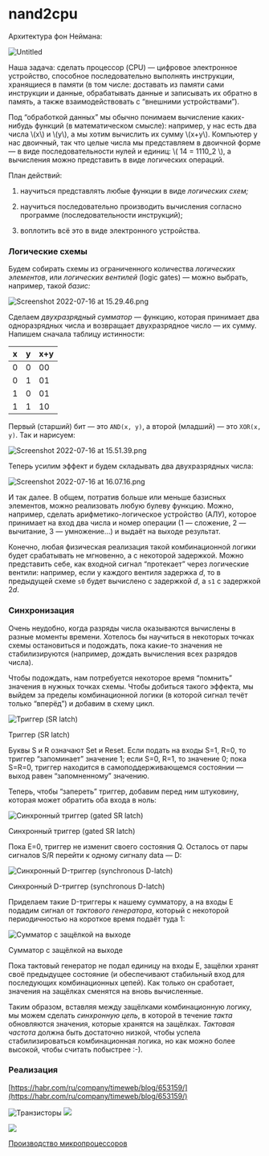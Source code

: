 # nand2cpu

Архитектура фон Неймана:

![Untitled](nand2cpu/Untitled.png)

Наша задача: сделать процессор (CPU) — цифровое электронное устройство, способное последовательно выполнять инструкции, хранящиеся в памяти (в том числе: доставать из памяти сами инструкции и данные, обрабатывать данные и записывать их обратно в память, а также взаимодействовать с “внешними устройствами”).

Под “обработкой данных” мы обычно понимаем вычисление каких-нибудь функций (в
математическом смысле): например, у нас есть два числа \\(x\\) и \\(y\\), а мы
хотим вычислить их сумму \\(x+y\\). Компьютер у нас двоичный, так что целые числа мы
представляем в двоичной форме — в виде последовательности нулей и единиц:
\\( 14 = 1110_2 \\),
а вычисления можно представить в виде логических операций.

План действий:

1) научиться представлять любые функции в виде *логических схем;*

2) научиться последовательно производить вычисления согласно программе (последовательности инструкций);

3) воплотить всё это в виде электронного устройства.

### Логические схемы

Будем собирать схемы из ограниченного количества *логических элементов*, или *логических вентилей* (logic gates) — можно выбрать, например, такой *базис:*

![Screenshot 2022-07-16 at 15.29.46.png](nand2cpu/Screenshot_2022-07-16_at_15.29.46.png)

Сделаем *двухразрядный сумматор* — функцию, которая принимает два одноразрядных числа и возвращает двухразрядное число — их сумму. Напишем сначала таблицу истинности:

| x | y | x+y |
| --- | --- | --- |
| 0 | 0 | 00 |
| 0 | 1 | 01 |
| 1 | 0 | 01 |
| 1 | 1 | 10 |

Первый (старший) бит — это `AND(x, y)`, а второй (младший) — это `XOR(x, y)`. Так и нарисуем:

![Screenshot 2022-07-16 at 15.51.39.png](nand2cpu/Screenshot_2022-07-16_at_15.51.39.png)

Теперь усилим эффект и будем складывать два двухразрядных числа:

![Screenshot 2022-07-16 at 16.07.16.png](nand2cpu/Screenshot_2022-07-16_at_16.07.16.png)

И так далее. В общем, потратив больше или меньше базисных элементов, можно реализовать любую булеву функцию. Можно, например, сделать арифметико-логическое устройство (АЛУ), которое принимает на вход два числа и номер операции (1 — сложение, 2 —вычитание, 3 — умножение…) и выдаёт на выходе результат.

Конечно, любая физическая реализация такой комбинационной логики будет срабатывать не мгновенно, а с некоторой задержкой. Можно представить себе, как входной сигнал “протекает” через логические вентили: например, если у каждого вентиля задержка $d$, то в предыдущей схеме `s0` будет вычислено с задержкой $d$, а `s1` с задержкой $2d$.

### Синхронизация

Очень неудобно, когда разряды числа оказываются вычислены в разные моменты времени. Хотелось бы научиться в некоторых точках схемы остановиться и подождать, пока какие-то значения не стабилизируются (например, дождать вычисления всех разрядов числа).

Чтобы подождать, нам потребуется некоторое время “помнить” значения в нужных точках схемы. Чтобы добиться такого эффекта, мы выйдем за пределы комбинационной логики (в которой сигнал течёт только “вперёд”) и добавим в схему цикл.

![Триггер (SR latch)](nand2cpu/Screenshot_2022-07-16_at_18.20.17.png)

Триггер (SR latch)

Буквы S и R означают Set и Reset. Если подать на входы S=1, R=0, то триггер “запоминает” значение 1; если S=0, R=1, то значение 0; пока S=R=0, триггер находится в самоподдерживающемся состоянии — выход равен “запомненному” значению.

Теперь, чтобы “запереть” триггер, добавим перед ним штуковину, которая может обратить оба входа в ноль:

![Синхронный триггер (gated SR latch)](nand2cpu/Screenshot_2022-07-16_at_18.34.20.png)

Синхронный триггер (gated SR latch)

Пока E=0, триггер не изменит своего состояния Q. Осталось от пары сигналов S/R перейти к одному сигналу data — D:

![Синхронный D-триггер (synchronous D-latch)](nand2cpu/Screenshot_2022-07-16_at_19.29.39.png)

Синхронный D-триггер (synchronous D-latch)

Приделаем такие D-триггеры к нашему сумматору, а на входы E подадим сигнал от *тактового генератора*, который с некоторой периодичностью на короткое время подаёт туда 1:

![Сумматор с защёлкой на выходе](nand2cpu/Screenshot_2022-07-16_at_19.19.16.png)

Сумматор с защёлкой на выходе

Пока тактовый генератор не подал единицу на входы Е, защёлки хранят своё предыдущее состояние (и обеспечивают стабильный вход для последующих комбинационных цепей). Как только он сработает, значения на защёлках сменятся на вновь вычисленные.

Таким образом, вставляя между защёлками комбинационную логику, мы можем сделать *синхронную цепь*, в которой в течение *такта* обновляются значения, которые хранятся на защёлках. *Тактовая частота* должна быть достаточно низкой, чтобы успела стабилизироваться комбинационная логика, но как можно более высокой, чтобы считать побыстрее :-).

### Реализация

[https://habr.com/ru/company/timeweb/blog/653159/](https://habr.com/ru/company/timeweb/blog/653159/)

![Транзисторы](nand2cpu/transistors.png)
![](nand2cpu/transistors2.png)

![](nand2cpu/nand.png)

[](https://en.wikipedia.org/wiki/Wafer_(electronics))

[Производство микропроцессоров](https://www.cpushack.com/MakingWafers.html)
